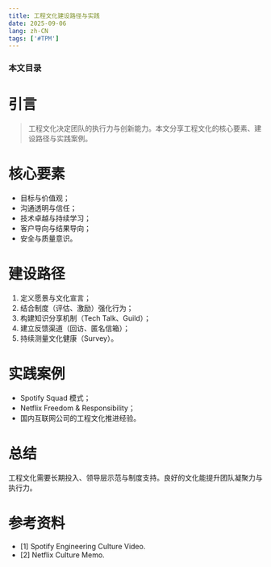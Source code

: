```yaml
---
title: 工程文化建设路径与实践
date: 2025-09-06
lang: zh-CN
tags: ['#TPM']
---
```


### 本文目录
<!-- toc -->

# 引言
> 工程文化决定团队的执行力与创新能力。本文分享工程文化的核心要素、建设路径与实践案例。

# 核心要素
- 目标与价值观；
- 沟通透明与信任；
- 技术卓越与持续学习；
- 客户导向与结果导向；
- 安全与质量意识。

# 建设路径
1. 定义愿景与文化宣言；
2. 结合制度（评估、激励）强化行为；
3. 构建知识分享机制（Tech Talk、Guild）；
4. 建立反馈渠道（回访、匿名信箱）；
5. 持续测量文化健康（Survey）。

# 实践案例
- Spotify Squad 模式；
- Netflix Freedom & Responsibility；
- 国内互联网公司的工程文化推进经验。

# 总结
工程文化需要长期投入、领导层示范与制度支持。良好的文化能提升团队凝聚力与执行力。

# 参考资料
- [1] Spotify Engineering Culture Video.
- [2] Netflix Culture Memo.
